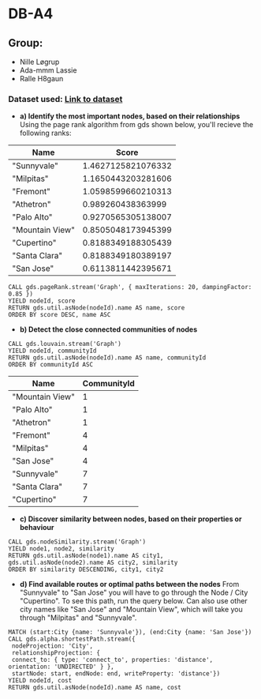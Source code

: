 # DB-A4

## Group:
* Nille Løgrup
* Ada-mmm Lassie
* Ralle H8gaun

### Dataset used: [Link to dataset](https://neo4j.com/graphgist/learning-cypher-with-san-francisco-bay-map/)

* **a)   Identify the most important nodes, based on their relationships** 
Using the page rank algorithm from gds shown below, you'll recieve the following ranks:

|Name |Score|
|---|---|
|"Sunnyvale"|	1.4627125821076332|
|"Milpitas"|	1.1650443203281606|
|"Fremont"|	1.0598599660210313|
|"Athetron"|	0.989260438363999|
|"Palo Alto"|	0.9270565305138007|
|"Mountain View"|	0.8505048173945399|
|"Cupertino"|	0.8188349188305439|
|"Santa Clara"|	0.8188349180389197|
|"San Jose"|	0.6113811442395671|

```cql
CALL gds.pageRank.stream('Graph', { maxIterations: 20, dampingFactor: 0.85 })
YIELD nodeId, score
RETURN gds.util.asNode(nodeId).name AS name, score
ORDER BY score DESC, name ASC
```

* **b)   Detect the close connected communities of nodes** 
```cql
CALL gds.louvain.stream('Graph')
YIELD nodeId, communityId
RETURN gds.util.asNode(nodeId).name AS name, communityId
ORDER BY communityId ASC
```

|Name|CommunityId|
|---|---|
|"Mountain View"|	1|
|"Palo Alto"|	1|
|"Athetron"|	1|
|"Fremont"|	4|
|"Milpitas"|	4|
|"San Jose"|	4|
|"Sunnyvale"|	7|
|"Santa Clara"|	7|
|"Cupertino"|	7|

* **c)   Discover similarity between nodes, based on their properties or behaviour** 
```cql
CALL gds.nodeSimilarity.stream('Graph')
YIELD node1, node2, similarity
RETURN gds.util.asNode(node1).name AS city1, gds.util.asNode(node2).name AS city2, similarity
ORDER BY similarity DESCENDING, city1, city2
```

* **d)   Find available routes or optimal paths between the nodes** 
From "Sunnyvale" to "San Jose" you will have to go through the Node / City "Cupertino".
To see this path, run the query below.
Can also use other city names like "San Jose" and "Mountain View", which will take you through "Milpitas" and "Sunnyvale".

```cql
MATCH (start:City {name: 'Sunnyvale'}), (end:City {name: 'San Jose'})
CALL gds.alpha.shortestPath.stream({
 nodeProjection: 'City',
 relationshipProjection: {
 connect_to: { type: 'connect_to', properties: 'distance', orientation: 'UNDIRECTED' } },
 startNode: start, endNode: end, writeProperty: 'distance'})
YIELD nodeId, cost
RETURN gds.util.asNode(nodeId).name AS name, cost
```
